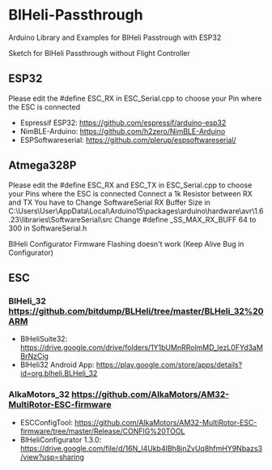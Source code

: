 # BlHeli-Passthrough
Arduino Library and Examples for BlHeli Passtrough with ESP32


Sketch for BlHeli Passthrough without Flight Controller


## ESP32
Please edit the #define ESC_RX in ESC_Serial.cpp to choose your Pin where the ESC is connected

- Espressif ESP32: https://github.com/espressif/arduino-esp32
- NimBLE-Arduino: https://github.com/h2zero/NimBLE-Arduino
- ESPSoftwareserial: https://github.com/plerup/espsoftwareserial/

## Atmega328P
Please edit the #define ESC_RX and ESC_TX in ESC_Serial.cpp to choose your Pins where the ESC is connected
Connect a 1k Resistor between RX and TX
You have to Change SoftwareSerial RX Buffer Size in C:\Users\User\AppData\Local\Arduino15\packages\arduino\hardware\avr\1.6.23\libraries\SoftwareSerial\src
Change #define _SS_MAX_RX_BUFF 64 to 300 in SoftwareSerial.h

BlHeli Configurator Firmware Flashing doesn't work (Keep Alive Bug in Configurator)

## ESC
### BlHeli_32 https://github.com/bitdump/BLHeli/tree/master/BLHeli_32%20ARM
- BlHeliSuite32: https://drive.google.com/drive/folders/1Y1bUMnRRolmMD_lezL0FYd3aMBrNzCig
- BlHeli32 Android App: https://play.google.com/store/apps/details?id=org.blheli.BLHeli_32

### AlkaMotors_32 https://github.com/AlkaMotors/AM32-MultiRotor-ESC-firmware
- ESCConfigTool: https://github.com/AlkaMotors/AM32-MultiRotor-ESC-firmware/tree/master/Release/CONFIG%20TOOL
- BlHeliConfigurator 1.3.0: https://drive.google.com/file/d/16N_l4Ukb4IBh8jnZvUq8hfmHY9Nbazs3/view?usp=sharing

